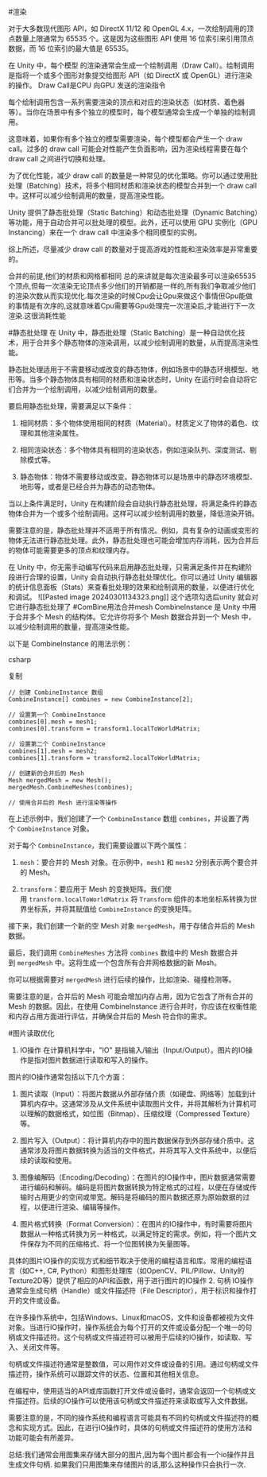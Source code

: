 #渲染

对于大多数现代图形 API，如 DirectX 11/12 和 OpenGL 4.x，一次绘制调用的顶点数量上限通常为 65535 个。这是因为这些图形 API 使用 16 位索引来引用顶点数据，而 16 位索引的最大值是 65535。

在 Unity 中，每个模型
的渲染通常会生成一个绘制调用（Draw Call）。绘制调用是指将一个或多个图形对象提交给图形 API（如 DirectX 或 OpenGL）进行渲染的操作。
Draw Call是CPU 向GPU 发送的渲染指令

每个绘制调用包含一系列需要渲染的顶点和对应的渲染状态（如材质、着色器等）。当你在场景中有多个独立的模型时，每个模型通常会生成一个单独的绘制调用。

这意味着，如果你有多个独立的模型需要渲染，每个模型都会产生一个 draw call。过多的 draw call 可能会对性能产生负面影响，因为渲染线程需要在每个 draw call 之间进行切换和处理。

为了优化性能，减少 draw call 的数量是一种常见的优化策略。你可以通过使用批处理（Batching）技术，将多个相同材质和渲染状态的模型合并到一个 draw call 中。这样可以减少绘制调用的数量，提高渲染性能。

Unity 提供了静态批处理（Static Batching）和动态批处理（Dynamic Batching）等功能，用于自动合并可以批处理的模型。此外，还可以使用 GPU 实例化（GPU Instancing）来在一个 draw call 中渲染多个相同模型的实例。

综上所述，尽量减少 draw call 的数量对于提高游戏的性能和渲染效率是非常重要的。

合并的前提,他们的材质和网格都相同
总的来讲就是每次渲染最多可以渲染65535个顶点,但每一次渲染无论顶点多少他们的开销都是一样的,所有我们争取减少他们的渲染次数从而实现优化.每次渲染的时候Cpu会让Gpu来做这个事情但Gpu能做的事情是有次序的,这就意味着Cpu需要等Gpu处理完一次渲染后,才能进行下一次渲染.这很消耗性能

#静态批处理
在 Unity 中，静态批处理（Static Batching）是一种自动优化技术，用于合并多个静态物体的渲染调用，以减少绘制调用的数量，从而提高渲染性能。

静态批处理适用于不需要移动或改变的静态物体，例如场景中的静态环境模型、地形等。当多个静态物体具有相同的材质和渲染状态时，Unity 在运行时会自动将它们合并为一个绘制调用，以减少绘制调用的数量。

要启用静态批处理，需要满足以下条件：

1. 相同材质：多个物体使用相同的材质（Material）。材质定义了物体的着色、纹理和其他渲染属性。
    
2. 相同渲染状态：多个物体具有相同的渲染状态，例如渲染队列、深度测试、剔除模式等。
    
3. 静态物体：物体不需要移动或改变。静态物体可以是场景中的静态环境模型、地形等，或者是已经合并为静态的动态物体。
    

当以上条件满足时，Unity 在构建阶段会自动执行静态批处理，将满足条件的静态物体合并为一个或多个绘制调用。这样可以减少绘制调用的数量，降低渲染开销。

需要注意的是，静态批处理并不适用于所有情况。例如，具有复杂的动画或变形的物体无法进行静态批处理。此外，静态批处理也可能会增加内存消耗，因为合并后的物体可能需要更多的顶点和纹理内存。

在 Unity 中，你无需手动编写代码来启用静态批处理，只需满足条件并在构建阶段进行合理的设置，Unity 会自动执行静态批处理优化。你可以通过 Unity 编辑器的统计信息面板（Stats）来查看批处理的效果和绘制调用的数量，以便进行优化和调试。
![[Pasted image 20240301134323.png]]
这个选项勾选后unity 就会对它进行静态批处理了
#ComBine用法合并mesh
CombineInstance 是 Unity 中用于合并多个 Mesh 的结构体。它允许你将多个 Mesh 数据合并到一个 Mesh 中，以减少绘制调用的数量，提高渲染性能。

以下是 CombineInstance 的用法示例：

csharp

复制

```
// 创建 CombineInstance 数组
CombineInstance[] combines = new CombineInstance[2];

// 设置第一个 CombineInstance
combines[0].mesh = mesh1;
combines[0].transform = transform1.localToWorldMatrix;

// 设置第二个 CombineInstance
combines[1].mesh = mesh2;
combines[1].transform = transform2.localToWorldMatrix;

// 创建新的合并后的 Mesh
Mesh mergedMesh = new Mesh();
mergedMesh.CombineMeshes(combines);

// 使用合并后的 Mesh 进行渲染等操作
```

在上述示例中，我们创建了一个 `CombineInstance` 数组 `combines`，并设置了两个 `CombineInstance` 对象。

对于每个 `CombineInstance`，我们需要设置以下两个属性：

1. `mesh`：要合并的 Mesh 对象。在示例中，`mesh1` 和 `mesh2` 分别表示两个要合并的 Mesh。
    
2. `transform`：要应用于 Mesh 的变换矩阵。我们使用 `transform.localToWorldMatrix` 将 `Transform` 组件的本地坐标系转换为世界坐标系，并将其赋值给 `CombineInstance` 的变换矩阵。
    

接下来，我们创建一个新的空 Mesh 对象 `mergedMesh`，用于存储合并后的 Mesh 数据。

最后，我们调用 `CombineMeshes` 方法将 `combines` 数组中的 Mesh 数据合并到 `mergedMesh` 中。这将生成一个包含所有合并网格数据的新 Mesh。

你可以根据需要对 `mergedMesh` 进行后续的操作，比如渲染、碰撞检测等。

需要注意的是，合并后的 Mesh 可能会增加内存占用，因为它包含了所有合并的 Mesh 的数据。因此，在使用 CombineInstance 进行合并时，你应该在权衡性能和内存占用方面进行评估，并确保合并后的 Mesh 符合你的需求。



#图片读取优化
1. IO操作
在计算机科学中，"IO" 是指输入/输出（Input/Output）。图片的IO操作是指对图片数据进行读取和写入的操作。

图片的IO操作通常包括以下几个方面：

1. 图片读取（Input）：将图片数据从外部存储介质（如硬盘、网络等）加载到计算机内存中。这通常涉及从文件系统中读取图片文件，并将其解析为计算机可以理解的数据格式，如位图（Bitmap）、压缩纹理（Compressed Texture）等。
    
2. 图片写入（Output）：将计算机内存中的图片数据保存到外部存储介质中。这通常涉及将图片数据转换为适当的文件格式，并将其写入文件系统中，以便后续的读取和使用。
    
3. 图像编解码（Encoding/Decoding）：在图片的IO操作中，图片数据通常需要进行编码和解码。编码是将图片数据转换为特定格式的过程，以便在存储或传输时占用更少的空间或带宽。解码是将编码的图片数据还原为原始数据的过程，以便进行渲染、编辑等操作。
    
4. 图片格式转换（Format Conversion）：在图片的IO操作中，有时需要将图片数据从一种格式转换为另一种格式，以满足特定的需求。例如，将一个图片文件保存为不同的压缩格式、将一个位图转换为矢量图等。
    

具体的图片IO操作的实现方式和细节取决于使用的编程语言和库。常用的编程语言（如C++, C#, Python）和图形处理库（如OpenCV、PIL/Pillow、Unity的Texture2D等）提供了相应的API和函数，用于进行图片的IO操作
2.  句柄
IO操作通常会生成句柄（Handle）或文件描述符（File Descriptor），用于标识和操作打开的文件或设备。

在许多操作系统中，包括Windows、Linux和macOS，文件和设备都被视为文件对象。当进行IO操作时，操作系统会为每个打开的文件或设备分配一个唯一的句柄或文件描述符。这个句柄或文件描述符可以被用于后续的IO操作，如读取、写入、关闭文件等。

句柄或文件描述符通常是整数值，可以用作对文件或设备的引用。通过句柄或文件描述符，操作系统可以跟踪文件的状态、位置和其他相关信息。

在编程中，使用适当的API或库函数打开文件或设备时，通常会返回一个句柄或文件描述符。后续的IO操作可以使用该句柄或文件描述符来读取或写入文件数据。

需要注意的是，不同的操作系统和编程语言可能具有不同的句柄或文件描述符的概念和实现方式。因此，在进行IO操作时，具体的句柄或文件描述符的使用方法和功能可能会有所差异。

总结:我们通常会用图集来存储大部分的图片,因为每个图片都会有一个io操作并且生成文件句柄. 如果我们只用图集来存储图片的话,那么这种操作只会执行一次.